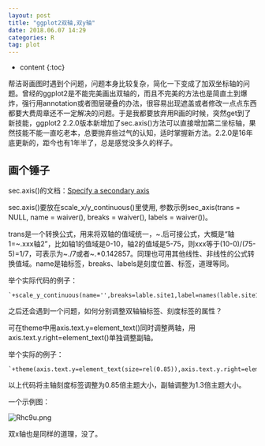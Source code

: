 ```yaml
---
layout: post
title: "ggplot2双轴,双y轴"
date: 2018.06.07 14:29
categories: R
tag: plot
---
```

* content
{:toc}


帮洁哥画图时遇到个问题，问题本身比较复杂，简化一下变成了加双坐标轴的问题。曾经的ggplot2是不能完美画出双轴的，而且不完美的方法也是简直土到爆炸，强行用annotation或者图层硬叠的办法，很容易出现遮盖或者修改一点点东西都要大费周章还不一定解决的问题。于是我都要放弃用R画的时候，突然get到了新技能，ggplot2 2.2.0版本新增加了sec.axis()方法可以直接增加第二坐标轴，果然技能不能一直吃老本，总要抛弃些过气的认知，适时掌握新方法。2.2.0是16年底更新的，距今也有1年半了，总是感觉没多久的样子。

## 画个锤子

sec.axis()的文档：[Specify a secondary axis](http://ggplot2.tidyverse.org/reference/sec_axis.html#arguments)

sec.axis()要放在scale\_x/y\_continuous()里使用, 参数示例sec_axis(trans = NULL, name = waiver(), breaks = waiver(), labels = waiver())。

trans是一个转换公式，用来将双轴的值域统一，~.后可接公式，大概是“轴1=~.xxx轴2”，比如轴1的值域是0-10，轴2的值域是5-75，则xxx等于(10-0)/(75-5)=1/7，可表示为~./7或者~.*0.142857。同理也可用其他线性、非线性的公式转换值域。name是轴标签，breaks、labels是刻度位置、标签，道理等同。

举个实际代码的例子：

	`+scale_y_continuous(name='',breaks=lable.site1,label=names(lable.site1),sec.axis=sec_axis(~.*1,breaks=lable.site2,labels=names(lable.site2)))`


之后还会遇到一个问题，如何分别调整双轴轴标签、刻度标签的属性？

可在theme中用axis.text.y=element_text()同时调整两轴，用axis.text.y.right=element_text()单独调整副轴。

举个实际的例子：

	`+theme(axis.text.y=element_text(size=rel(0.85)),axis.text.y.right=element_text(size=rel(1.3)))`

以上代码将主轴刻度标签调整为0.85倍主题大小，副轴调整为1.3倍主题大小。


一个示例图：

![Rhc9u.png](https://s1.ax2x.com/2018/06/07/Rhc9u.png)


双x轴也是同样的道理，没了。